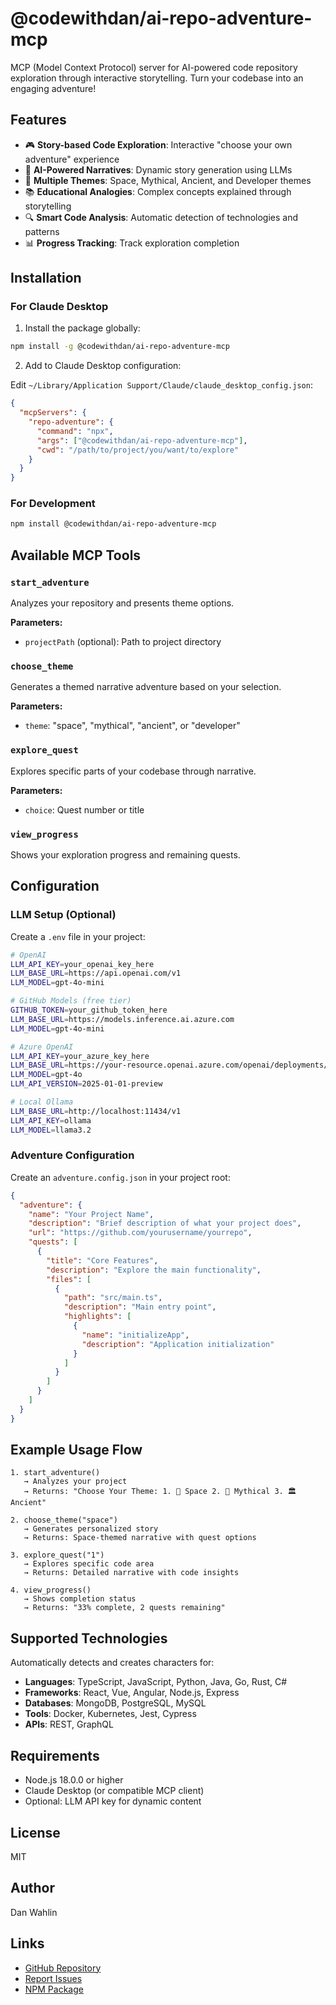 # @codewithdan/ai-repo-adventure-mcp

MCP (Model Context Protocol) server for AI-powered code repository exploration through interactive storytelling. Turn your codebase into an engaging adventure!

## Features

- 🎮 **Story-based Code Exploration**: Interactive "choose your own adventure" experience
- 🤖 **AI-Powered Narratives**: Dynamic story generation using LLMs
- 🌟 **Multiple Themes**: Space, Mythical, Ancient, and Developer themes
- 📚 **Educational Analogies**: Complex concepts explained through storytelling
- 🔍 **Smart Code Analysis**: Automatic detection of technologies and patterns
- 📊 **Progress Tracking**: Track exploration completion

## Installation

### For Claude Desktop

1. Install the package globally:

```bash
npm install -g @codewithdan/ai-repo-adventure-mcp
```

2. Add to Claude Desktop configuration:

Edit `~/Library/Application Support/Claude/claude_desktop_config.json`:

```json
{
  "mcpServers": {
    "repo-adventure": {
      "command": "npx",
      "args": ["@codewithdan/ai-repo-adventure-mcp"],
      "cwd": "/path/to/project/you/want/to/explore"
    }
  }
}
```

### For Development

```bash
npm install @codewithdan/ai-repo-adventure-mcp
```

## Available MCP Tools

### `start_adventure`
Analyzes your repository and presents theme options.

**Parameters:**
- `projectPath` (optional): Path to project directory

### `choose_theme`
Generates a themed narrative adventure based on your selection.

**Parameters:**
- `theme`: "space", "mythical", "ancient", or "developer"

### `explore_quest`
Explores specific parts of your codebase through narrative.

**Parameters:**
- `choice`: Quest number or title

### `view_progress`
Shows your exploration progress and remaining quests.

## Configuration

### LLM Setup (Optional)

Create a `.env` file in your project:

```bash
# OpenAI
LLM_API_KEY=your_openai_key_here
LLM_BASE_URL=https://api.openai.com/v1
LLM_MODEL=gpt-4o-mini

# GitHub Models (free tier)
GITHUB_TOKEN=your_github_token_here
LLM_BASE_URL=https://models.inference.ai.azure.com
LLM_MODEL=gpt-4o-mini

# Azure OpenAI
LLM_API_KEY=your_azure_key_here
LLM_BASE_URL=https://your-resource.openai.azure.com/openai/deployments/your-deployment
LLM_MODEL=gpt-4o
LLM_API_VERSION=2025-01-01-preview

# Local Ollama
LLM_BASE_URL=http://localhost:11434/v1
LLM_API_KEY=ollama
LLM_MODEL=llama3.2
```

### Adventure Configuration

Create an `adventure.config.json` in your project root:

```json
{
  "adventure": {
    "name": "Your Project Name",
    "description": "Brief description of what your project does",
    "url": "https://github.com/yourusername/yourrepo",
    "quests": [
      {
        "title": "Core Features",
        "description": "Explore the main functionality",
        "files": [
          {
            "path": "src/main.ts",
            "description": "Main entry point",
            "highlights": [
              {
                "name": "initializeApp",
                "description": "Application initialization"
              }
            ]
          }
        ]
      }
    ]
  }
}
```

## Example Usage Flow

```
1. start_adventure() 
   → Analyzes your project
   → Returns: "Choose Your Theme: 1. 🚀 Space 2. 🏰 Mythical 3. 🏛️ Ancient"

2. choose_theme("space")
   → Generates personalized story
   → Returns: Space-themed narrative with quest options

3. explore_quest("1")
   → Explores specific code area
   → Returns: Detailed narrative with code insights

4. view_progress()
   → Shows completion status
   → Returns: "33% complete, 2 quests remaining"
```

## Supported Technologies

Automatically detects and creates characters for:
- **Languages**: TypeScript, JavaScript, Python, Java, Go, Rust, C#
- **Frameworks**: React, Vue, Angular, Node.js, Express
- **Databases**: MongoDB, PostgreSQL, MySQL
- **Tools**: Docker, Kubernetes, Jest, Cypress
- **APIs**: REST, GraphQL

## Requirements

- Node.js 18.0.0 or higher
- Claude Desktop (or compatible MCP client)
- Optional: LLM API key for dynamic content

## License

MIT

## Author

Dan Wahlin

## Links

- [GitHub Repository](https://github.com/danwahlin/ai-repo-adventures)
- [Report Issues](https://github.com/danwahlin/ai-repo-adventures/issues)
- [NPM Package](https://www.npmjs.com/package/@codewithdan/ai-repo-adventure-mcp)